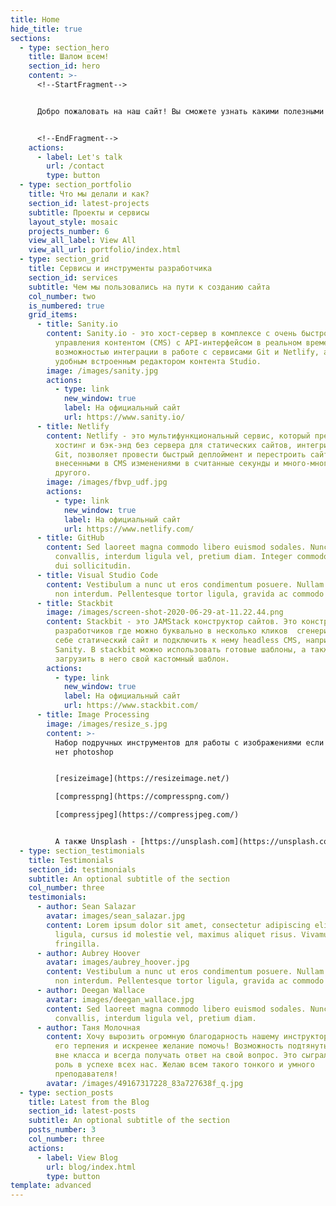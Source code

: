 ```yaml
---
title: Home
hide_title: true
sections:
  - type: section_hero
    title: Шалом всем!
    section_id: hero
    content: >-
      <!--StartFragment-->


      Добро пожаловать на наш сайт! Вы сможете узнать какими полезными программами мы научились пользоваться при создании сайта и больше. Рекомендуем читать все! Плохие отзывы оставьте при себе. Если по делу то пишите в slack.


      <!--EndFragment-->
    actions:
      - label: Let's talk
        url: /contact
        type: button
  - type: section_portfolio
    title: Что мы делали и как?
    section_id: latest-projects
    subtitle: Проекты и сервисы
    layout_style: mosaic
    projects_number: 6
    view_all_label: View All
    view_all_url: portfolio/index.html
  - type: section_grid
    title: Сервисы и инструменты разработчика
    section_id: services
    subtitle: Чем мы пользовались на пути к созданию сайта
    col_number: two
    is_numbered: true
    grid_items:
      - title: Sanity.io
        content: Sanity.io - это хост-сервер в комплексе с очень быстрой системой
          управления контентом (СMS) с API-интерфейсом в реальном времени, с
          возможностью интеграции в работе с сервисами Git и Netlify, а также
          удобным встроенным редактором контента Studio.
        image: /images/sanity.jpg
        actions:
          - type: link
            new_window: true
            label: На официальный сайт
            url: https://www.sanity.io/
      - title: Netlify
        content: Netlify - это мультифункциональный сервис, который предоставляет
          хостинг и бэк-энд без сервера для статических сайтов, интегрирован с
          Git, позволяет провести быстрый деплоймент и перестроить сайт с
          внесенными в CMS изменениями в считанные секунды и много-много
          другого.
        image: /images/fbvp_udf.jpg
        actions:
          - type: link
            new_window: true
            label: На официальный сайт
            url: https://www.netlify.com/
      - title: GitHub
        content: Sed laoreet magna commodo libero euismod sodales. Nunc ac libero
          convallis, interdum ligula vel, pretium diam. Integer commodo sem at
          dui sollicitudin.
      - title: Visual Studio Code
        content: Vestibulum a nunc ut eros condimentum posuere. Nullam dapibus quis nunc
          non interdum. Pellentesque tortor ligula, gravida ac commodo eu.
      - title: Stackbit
        image: /images/screen-shot-2020-06-29-at-11.22.44.png
        content: Stackbit - это JAMStack конструктор сайтов. Это конструктор сайтов для
          разработчиков где можно буквально в несколько кликов  сгенерировать
          себе статический сайт и подключить к нему headless CMS, например
          Sanity. В stackbit можно использовать готовые шаблоны, а также
          загрузить в него свой кастомный шаблон.
        actions:
          - type: link
            new_window: true
            label: На официальный сайт
            url: https://www.stackbit.com/
      - title: Image Processing
        image: /images/resize_s.jpg
        content: >-
          Набор подручных инструментов для работы с изображениями если под рукой
          нет photoshop


          [resizeimage](https://resizeimage.net/)   

          [compresspng](https://compresspng.com/)   

          [compressjpeg](https://compressjpeg.com/)   


          А также Unsplash - [https://unsplash.com](https://unsplash.com/), Royalty Free изображения.
  - type: section_testimonials
    title: Testimonials
    section_id: testimonials
    subtitle: An optional subtitle of the section
    col_number: three
    testimonials:
      - author: Sean Salazar
        avatar: images/sean_salazar.jpg
        content: Lorem ipsum dolor sit amet, consectetur adipiscing elit. Donec nisl
          ligula, cursus id molestie vel, maximus aliquet risus. Vivamus in nibh
          fringilla.
      - author: Aubrey Hoover
        avatar: images/aubrey_hoover.jpg
        content: Vestibulum a nunc ut eros condimentum posuere. Nullam dapibus quis nunc
          non interdum. Pellentesque tortor ligula, gravida ac commodo eu.
      - author: Deegan Wallace
        avatar: images/deegan_wallace.jpg
        content: Sed laoreet magna commodo libero euismod sodales. Nunc ac libero
          convallis, interdum ligula vel, pretium diam.
      - author: Таня Молочная
        content: Хочу вырозить огромную благодарность нашему инструктору Ави Рынкову за
          его терпения и искренее желание помочь! Возможность подтянуть косяки
          вне класса и всегда получать ответ на свой вопрос. Это сыграла большую
          роль в успехе всех нас. Желаю всем такого тонкого и умного
          преподавателя! 
        avatar: /images/49167317228_83a727638f_q.jpg
  - type: section_posts
    title: Latest from the Blog
    section_id: latest-posts
    subtitle: An optional subtitle of the section
    posts_number: 3
    col_number: three
    actions:
      - label: View Blog
        url: blog/index.html
        type: button
template: advanced
---
```

